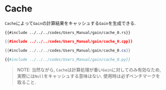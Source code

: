 # Cache

`Cache`によって`Gain`の計算結果をキャッシュする`Gain`を生成できる.

```rust,edition2024
{{#include ../../../codes/Users_Manual/gain/cache_0.rs}}
```

```cpp
{{#include ../../../codes/Users_Manual/gain/cache_0.cpp}}
```

```cs
{{#include ../../../codes/Users_Manual/gain/cache_0.cs}}
```

```python
{{#include ../../../codes/Users_Manual/gain/cache_0.py}}
```

> NOTE: 当然ながら, `Cache`は計算処理が重い`Gain`に対してのみ有効なため, 実際には`Null`をキャッシュする意味はない. 使用時は必ずベンチマークを取ること.
